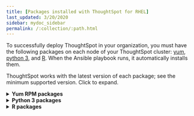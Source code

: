 ```yaml
---
title: [Packages installed with ThoughtSpot for RHEL]
last_updated: 3/20/2020
sidebar: mydoc_sidebar
permalink: /:collection/:path.html
---
```

To successfully deploy ThoughtSpot in your organization, you must have the following packages on each node of your ThoughtSpot cluster: [yum](#yum), [python 3](#pip), and [R](#r). When the Ansible playbook runs, it automatically installs them.

ThoughtSpot works with the latest version of each package; see the minimum supported version. Click to expand.

<details id="yum">
  <summary><strong>Yum RPM packages</strong></summary>
  {% include content/rhel/yum-rpm-packages.md %}
</details>

<details id="pip">
<summary><strong>Python 3 packages</strong></summary>
{% include content/rhel/pip-rpm-packages.md %}
</details>

<details id="r">
<summary><strong>R packages</strong></summary>
{% include content/rhel/r-rpm-packages.md %}
</details>
